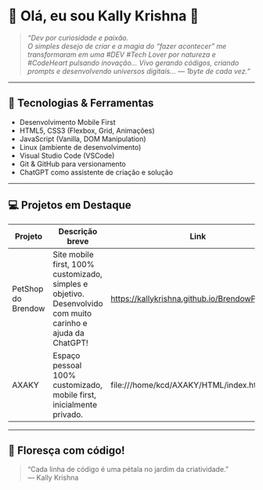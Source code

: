 
# 🌸 Olá, eu sou Kally Krishna 🌸

> _“Dev por curiosidade e paixão.  
> O simples desejo de criar e a magia do “fazer acontecer” me transformaram em uma #DEV
> #Tech Lover por natureza e #CodeHeart pulsando inovação...
> Vivo gerando códigos, criando prompts e desenvolvendo universos digitais...
> — 1byte de cada vez.”_

---

## 🚀 Tecnologias & Ferramentas

- Desenvolvimento Mobile First  
- HTML5, CSS3 (Flexbox, Grid, Animações)  
- JavaScript (Vanilla, DOM Manipulation)  
- Linux (ambiente de desenvolvimento)  
- Visual Studio Code (VSCode)  
- Git & GitHub para versionamento  
- ChatGPT como assistente de criação e solução

---

## 💻 Projetos em Destaque

| Projeto             | Descrição breve                                    | Link                    |
| ------------------- | ------------------------------------------------- | ----------------------- |
| PetShop do Brendow  | Site mobile first, 100% customizado, simples e objetivo. Desenvolvido com muito carinho e ajuda da ChatGPT! | https://kallykrishna.github.io/BrendowPetShop/    |
| AXAKY               | Espaço pessoal 100% customizado, mobile first, inicialmente privado. | file:///home/kcd/AXAKY/HTML/index.html    |

---

## 🌺 Floresça com código!
> “Cada linha de código é uma pétala no jardim da criatividade.”  
> — Kally Krishna
